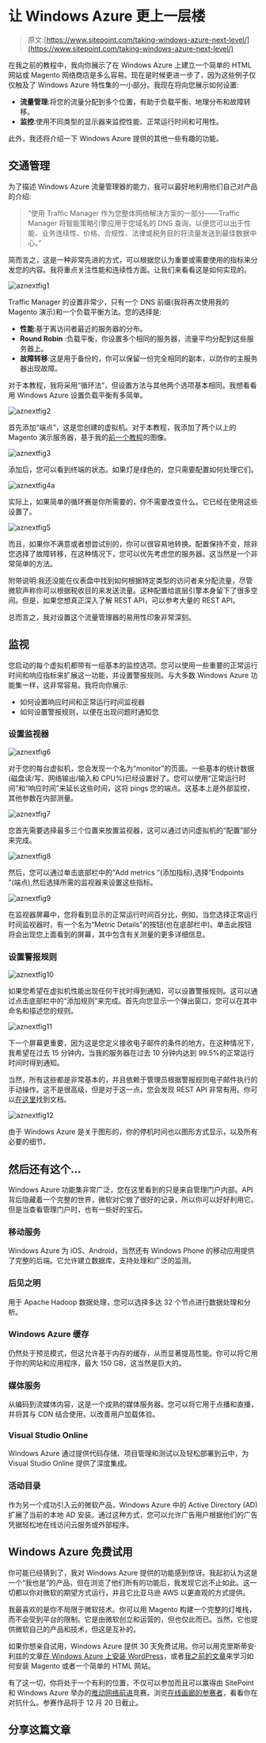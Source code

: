 # 让 Windows Azure 更上一层楼

> 原文:[https://www.sitepoint.com/taking-windows-azure-next-level/](https://www.sitepoint.com/taking-windows-azure-next-level/)

在我之前的教程中，我向你展示了在 Windows Azure 上建立一个简单的 HTML 网站或 Magento 网络商店是多么容易。现在是时候更进一步了，因为这些例子仅仅触及了 Windows Azure 特性集的一小部分。我现在将向您展示如何设置:

*   **流量管理**:将您的流量分配到多个位置，有助于负载平衡、地理分布和故障转移。
*   **监控**:使用不同类型的显示器来监控性能、正常运行时间和可用性。

此外，我还将介绍一下 Windows Azure 提供的其他一些有趣的功能。

## 交通管理

为了描述 Windows Azure 流量管理器的能力，我可以最好地利用他们自己对产品的介绍:

> “使用 Traffic Manager 作为您整体网络解决方案的一部分——Traffic Manager 将智能策略引擎应用于您域名的 DNS 查询，以便您可以出于性能、业务连续性、价格、合规性、法律或税务目的将流量发送到最佳数据中心。”

简而言之，这是一种非常先进的方式，可以根据您认为重要或需要使用的指标来分发您的内容。我将重点关注性能和连续性方面。让我们来看看这是如何实现的。

![aznextfig1](../Images/f73227da9a035ac1b39bc1d95ed7f316.png)

Traffic Manager 的设置非常少，只有一个 DNS 前缀(我将再次使用我的 Magento 演示)和一个负载平衡方法。您的选择是:

*   **性能**:基于离访问者最近的服务器的分布。
*   **Round Robin** :负载平衡，你设置多个相同的服务器，流量平均分配到这些服务器上。
*   **故障转移**:这是用于备份的，你可以保留一份完全相同的副本，以防你的主服务器出现故障。

对于本教程，我将采用“循环法”，但设置方法与其他两个选项基本相同。我想看看用 Windows Azure 设置负载平衡有多简单。

![aznextfig2](../Images/5ae7c7242892247a0b095a9038a360b0.png)

首先添加“端点”，这是您创建的虚拟机。对于本教程，我添加了两个以上的 Magento 演示服务器，基于我的[前一个教程](https://www.sitepoint.com/use-windows-azure/)的图像。

![aznextfig3](../Images/eaf19a37a94da29d9842ea89ef762259.png)

添加后，您可以看到终端的状态。如果灯是绿色的，您只需要配置如何处理它们。

![aznextfig4a](../Images/a0934913ff22a09a0da16b2eccec5296.png)

实际上，如果简单的循环赛是你所需要的，你不需要改变什么。它已经在使用这些设置了。

![aznextfig5](../Images/e955d2d4fa3616619fd7e3fc7b2fae3c.png)

而且，如果你不满意或者想尝试别的，你可以很容易地转换。配置保持不变，除非您选择了故障转移，在这种情况下，您可以优先考虑您的服务器。这当然是一个非常简单的方法。

附带说明:我还没能在仪表盘中找到如何根据特定类型的访问者来分配流量，尽管微软声称你可以根据税收目的来发送流量。这种配置给底层引擎本身留下了很多空间。但是，如果您想真正深入了解 REST API，可以参考大量的 REST API。

总而言之，我对设置这个流量管理器的易用性印象非常深刻。

## 监视

您启动的每个虚拟机都带有一组基本的监控选项。您可以使用一些重要的正常运行时间和响应指标来扩展这一功能，并设置警报规则。与大多数 Windows Azure 功能集一样，这非常容易。我将向你展示:

*   如何设置响应时间和正常运行时间监视器
*   如何设置警报规则，以便在出现问题时通知您

### 设置监视器

![aznextfig6](../Images/119b5a556cf9382d1e67c10c3ed06f82.png)

对于您的每台虚拟机，您会发现一个名为“monitor”的页面。一些基本的统计数据(磁盘读/写、网络输出/输入和 CPU%)已经设置好了。您可以使用“正常运行时间”和“响应时间”来延长这些时间，这将 pings 您的端点。这基本上是外部监控，其他参数在内部测量。

![aznextfig7](../Images/6d5b36c4b6e533af46b57d471e931f15.png)

您首先需要选择最多三个位置来放置监视器，这可以通过访问虚拟机的“配置”部分来完成。

![aznextfig8](../Images/262f600e4c3e7954fbcd5f07a0bcf3d6.png)

然后，您可以通过单击底部栏中的“Add metrics ”(添加指标),选择“Endpoints ”(端点),然后选择所需的监视器来设置这些指标。

![aznextfig9](../Images/d923126d53e7bccc127456c0ae92833b.png)

在监视器屏幕中，您将看到显示的正常运行时间百分比，例如，当您选择正常运行时间监视器时，有一个名为“Metric Details”的按钮(也在底部栏中)。单击此按钮将会出现您上面看到的屏幕，其中包含有关测量的更多详细信息。

### 设置警报规则

![aznextfig10](../Images/c34979aebedfe3b00aafb39eb5416907.png)

如果您希望在虚拟机性能出现任何干扰时得到通知，可以设置警报规则。这可以通过点击底部栏中的“添加规则”来完成。首先向您显示一个弹出窗口，您可以在其中命名和描述您的规则。

![aznextfig11](../Images/ccaa74b486bb4274c2f7864ab8c74ef7.png)

下一个屏幕更重要，因为这是您定义接收电子邮件的条件的地方。在这种情况下，我希望在过去 15 分钟内，当我的服务器在过去 10 分钟内达到 99.5%的正常运行时间时得到通知。

当然，所有这些都是非常基本的，并且依赖于管理员根据警报规则电子邮件执行的手动操作。这不是很高级，但是对于这一点，您会发现 REST API 非常有用。你可以[在这里](http://msdn.microsoft.com/en-us/library/windowsazure/ee460799.aspx)找到文档。

![aznextfig12](../Images/157e834db61c7caefe47d870ff4d2510.png)

由于 Windows Azure 是关于图形的，你的停机时间也以图形方式显示，以及所有必要的细节。

## 然后还有这个…

Windows Azure 功能集非常广泛，您在这里看到的只是来自管理门户内部。API 背后隐藏着一个完整的世界，微软对它做了很好的记录，所以你可以好好利用它。但是当查看管理门户时，也有一些好的宝石。

### 移动服务

Windows Azure 为 iOS、Android，当然还有 Windows Phone 的移动应用提供了完整的后端。它允许建立数据库，支持处理和广泛的监测。

### 后见之明

用于 Apache Hadoop 数据处理，您可以选择多达 32 个节点进行数据处理和分析。

### Windows Azure 缓存

仍然处于预览模式，但这允许基于内存的缓存，从而显著提高性能。你可以将它用于你的网站和应用程序，最大 150 GB，这当然是巨大的。

### 媒体服务

从编码到流媒体内容，这是一个成熟的媒体服务器。您可以将它用于点播和直播，并将其与 CDN 结合使用，以改善用户加载体验。

### Visual Studio Online

Windows Azure 通过提供代码存储、项目管理和测试以及轻松部署到云中，为 Visual Studio Online 提供了深度集成。

### 活动目录

作为另一个成功引入云的微软产品，Windows Azure 中的 Active Directory (AD)扩展了当前的本地 AD 安装。通过这种方式，您可以允许广告用户根据他们的广告凭据轻松地在线访问云服务或外部程序。

## Windows Azure 免费试用

你可能已经猜到了，我对 Windows Azure 提供的功能感到惊讶。我起初认为这是一个“我也是”的产品，但在浏览了他们所有的功能后，我发现它远不止如此。这一切都以你对微软的期望方式运行，并且它比亚马逊 AWS 以更直观的方式提供。

我最喜欢的是你不局限于微软技术。你可以用 Magento 构建一个完整的灯堆栈，而不会受到平台的限制。它是由微软创立和运营的，但也仅此而已。当然，它也提供微软自己的产品和技术，但这是互补的。

如果你想亲自试用，Windows Azure 提供 30 天免费试用。你可以用克里斯蒂安·利兹的文章[在 Windows Azure 上安装 WordPress](https://www.sitepoint.com/wordpress-windows-azure-2-minutes-less/)，或者[我之前的文章](https://www.sitepoint.com/use-windows-azure/)来学习如何安装 Magento 或者一个简单的 HTML 网站。

有了这一切，你将处于一个有利的位置，不仅可以参加而且可以赢得由 SitePoint 和 Windows Azure 举办的[推动网络前进](https://www.sitepoint.com/community/t/push-the-web-forward-and-win/36018)竞赛。浏览[在线画廊的参赛者](https://www.sitepoint.com/community/t/push-the-web-forward-and-win/36018)，看看你在对抗什么。参赛作品将于 12 月 20 日截止。

## 分享这篇文章